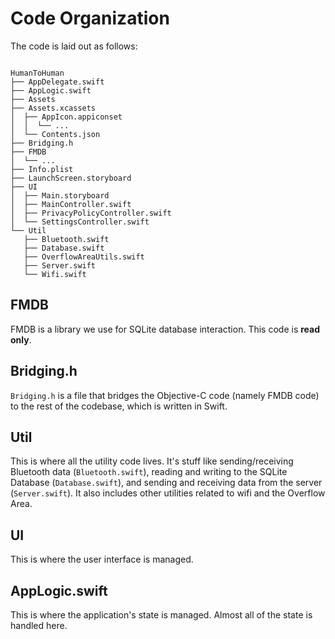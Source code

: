 # Code Organization
The code is laid out as follows:

```

HumanToHuman
├── AppDelegate.swift
├── AppLogic.swift
├── Assets
├── Assets.xcassets
│  ├── AppIcon.appiconset
│  │  └── ...
│  └── Contents.json
├── Bridging.h
├── FMDB
│  └── ...
├── Info.plist
├── LaunchScreen.storyboard
├── UI
│  ├── Main.storyboard
│  ├── MainController.swift
│  ├── PrivacyPolicyController.swift
│  └── SettingsController.swift
└── Util
   ├── Bluetooth.swift
   ├── Database.swift
   ├── OverflowAreaUtils.swift
   ├── Server.swift
   └── Wifi.swift
```

## FMDB
FMDB is a library we use for SQLite database interaction. This code is **read only**.

## Bridging.h
`Bridging.h` is a file that bridges the Objective-C code (namely FMDB code) to the
rest of the codebase, which is written in Swift.

## Util
This is where all the utility code lives. It's stuff like sending/receiving Bluetooth
data (`Bluetooth.swift`), reading and writing to the SQLite Database (`Database.swift`),
and sending and receiving data from the server (`Server.swift`). It also includes
other utilities related to wifi and the Overflow Area.

## UI
This is where the user interface is managed.

## AppLogic.swift
This is where the application's state is managed. Almost all of the state is handled
here.


